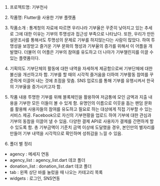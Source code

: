 1. 프로젝트명: 기부천사
2. 작품명: Flutter을 사용한 기부 플랫폼
3. 작품소개 : 통계청의 자료에 따르면 우리나라 기부율은 꾸준히 낮아지고 있는 추세로 그에 대한 이유는 기부의 투명성과 접근성 부족으로 나타났다. 또한, 우리가 만든 설문조사를 통해서도 투명성의 문제로 기부를 하지않는다는 사람이 많았다. 하여 투명성을 보장받고 즐거운 기부 문화의 형성과 기부율의 증가를 위해서 이 어플을 개발했다. 더불어 이 어플은 기부의 참여를 유도하고 더 나아가 기부챌린지를 이끌 수 있는 플랫폼이다.  

4. 기획의도 
기부단체의 활동에 대한 내역을 자세하게 제공함으로써 기부단체에 대한 불신을 개선하고자 함. 
기부를 할 때의 시각적 즐거움을 더하여 기부활동 참여를 꾸준하게 이끌어 내는 것에 초점을 맞춤.
SNS 업로드를 통해 기부를 유행시켜서 한국의 기부율을 증가시키고자 함.

5. 작품 내용
투명한 기부를 위해 블록체인을 활용하여 저금통에 모인 금액과 지출 내용을 기부한 모든 이들이 볼 수 있게 함.
유명인의 이름으로 이웃을 돕는 팬덤 문화를 활용해 사용자들의 참여를 유도하고 필요로 하는 대상에게 직접 기부할 수 있는 서비스 제공.
Facebook으로 자신의 기부현황을 업로드 하여 기부에 대한 관심과 기부의 동참을 이끌어 낼 수 있음.
다양한 결제 API로 사용자가 결제를 간편하게 할 수 있도록 함.
총 기부금액이 기준치 금액 이상에 도달했을 경우, 본인만의 별자리를 만들어 기부 내역을 시각적으로 확인하며 성취감을 느낄 수 있음.

6. 폴더 별 정리
- agency : 메세지 연동
- agency_list : agency_list.dart 데코 폴더
- donation_list : donation_list.dart 데코 폴더
- tab : 왼쪽 상단 바를 눌렀을 때 나오는 카테고리 목록
- widgets : 로그인, SNS연동 
